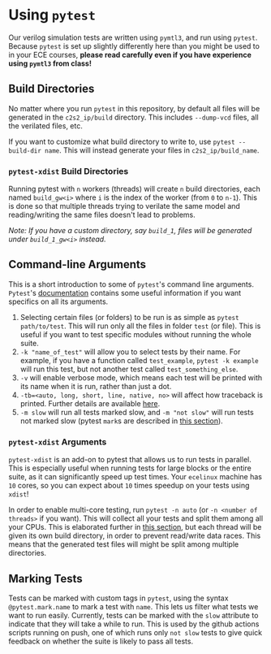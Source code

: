 # Using `pytest`

Our verilog simulation tests are written using `pymtl3`, and run using `pytest`. Because `pytest` is set up slightly differently here than you might be used to in your ECE courses, **please read carefully even if you have experience using `pymtl3` from class!**

## Build Directories
No matter where you run `pytest` in this repository, by default all files will be generated in the `c2s2_ip/build` directory. This includes `--dump-vcd` files, all the verilated files, etc. 

If you want to customize what build directory to write to, use `pytest --build-dir name`. This will instead generate your files in `c2s2_ip/build_name`. 

### `pytest-xdist` Build Directories
Running pytest with `n` workers (threads) will create `n` build directories, each named `build_gw<i>` where `i` is the index of the worker (from `0` to `n-1`). This is done so that multiple threads trying to verilate the same model and reading/writing the same files doesn't lead to problems. 

*Note: If you have a custom directory, say `build_1`, files will be generated under `build_1_gw<i>` instead.*

## Command-line Arguments

This is a short introduction to some of `pytest`'s command line arguments. `Pytest`'s [documentation](https://docs.pytest.org/en/6.2.x/usage.html) contains some useful information if you want specifics on all its arguments.

1. Selecting certain files (or folders) to be run is as simple as `pytest path/to/test`. This will run only all the files in folder `test` (or file). This is useful if you want to test specific modules without running the whole suite.
2. `-k "name_of_test"` will allow you to select tests by their name. For example, if you have a function called `test_example`, `pytest -k example` will run this test, but not another test called `test_something_else`.
3. `-v` will enable verbose mode, which means each test will be printed with its name when it is run, rather than just a dot.
4. `-tb=<auto, long, short, line, native, no>` will affect how traceback is printed. Further details are available [here](https://docs.pytest.org/en/6.2.x/usage.html#modifying-python-traceback-printing).
5. `-m slow` will run all tests marked slow, and `-m "not slow"` will run tests not marked slow (pytest `mark`s are described in [this section](#marking-tests)).

### `pytest-xdist` Arguments

`pytest-xdist` is an add-on to pytest that allows us to run tests in parallel. This is especially useful when running tests for large blocks or the entire suite, as it can significantly speed up test times. Your `ecelinux` machine has `10` cores, so you can expect about `10` times speedup on your tests using `xdist`!

In order to enable multi-core testing, run `pytest -n auto` (or `-n <number of threads>` if you want). This will collect all your tests and split them among all your CPUs. This is elaborated further in [this section](#pytest-xdist-build-directories), but each thread will be given its own build directory, in order to prevent read/write data races. This means that the generated test files will might be split among multiple directories.

## Marking Tests
Tests can be marked with custom tags in `pytest`, using the syntax `@pytest.mark.name` to mark a test with `name`. This lets us filter what tests we want to run easily. Currently, tests can be marked with the `slow` attribute to indicate that they will take a while to run. This is used by the github actions scripts running on push, one of which runs only `not slow` tests to give quick feedback on whether the suite is likely to pass all tests.